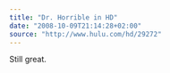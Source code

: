```yaml
---
title: "Dr. Horrible in HD"
date: "2008-10-09T21:14:28+02:00"
source: "http://www.hulu.com/hd/29272"
---
```


Still great.

